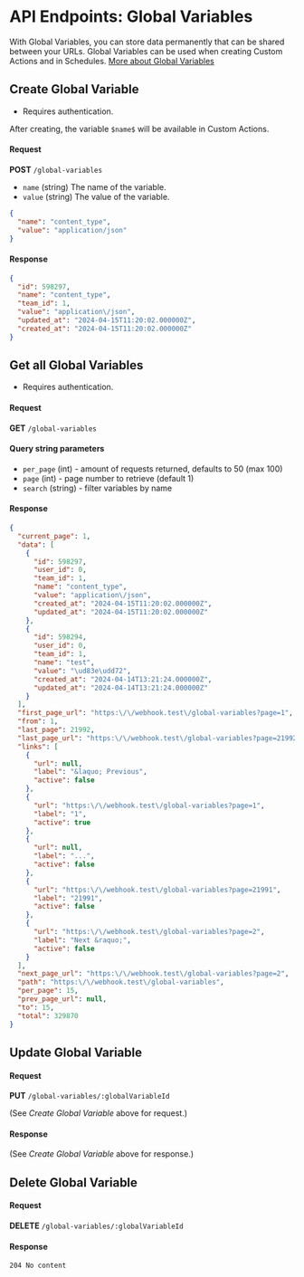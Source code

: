 # API Endpoints: Global Variables

With Global Variables, you can store data permanently that can be shared between your URLs. Global Variables can be used when creating Custom Actions and in Schedules. [More about Global Variables](/custom-actions/variables.html#global-variables)

## Create Global Variable

* Requires authentication.

After creating, the variable `$name$` will be available in Custom Actions.

#### Request

**POST** `/global-variables`

* `name` (string) The name of the variable.
* `value` (string) The value of the variable.

```json
{
  "name": "content_type",
  "value": "application/json"
}
```

#### Response

```json
{
  "id": 598297,
  "name": "content_type",
  "team_id": 1,
  "value": "application\/json",
  "updated_at": "2024-04-15T11:20:02.000000Z",
  "created_at": "2024-04-15T11:20:02.000000Z"
}
```

## Get all Global Variables

* Requires authentication.

#### Request

**GET** `/global-variables`

#### Query string parameters

* `per_page` (int) - amount of requests returned, defaults to 50 (max 100)
* `page` (int) -  page number to retrieve (default 1)
* `search` (string) - filter variables by name

#### Response

```json
{
  "current_page": 1,
  "data": [
    {
      "id": 598297,
      "user_id": 0,
      "team_id": 1,
      "name": "content_type",
      "value": "application\/json",
      "created_at": "2024-04-15T11:20:02.000000Z",
      "updated_at": "2024-04-15T11:20:02.000000Z"
    },
    {
      "id": 598294,
      "user_id": 0,
      "team_id": 1,
      "name": "test",
      "value": "\ud83e\udd72",
      "created_at": "2024-04-14T13:21:24.000000Z",
      "updated_at": "2024-04-14T13:21:24.000000Z"
    }
  ],
  "first_page_url": "https:\/\/webhook.test\/global-variables?page=1",
  "from": 1,
  "last_page": 21992,
  "last_page_url": "https:\/\/webhook.test\/global-variables?page=21992",
  "links": [
    {
      "url": null,
      "label": "&laquo; Previous",
      "active": false
    },
    {
      "url": "https:\/\/webhook.test\/global-variables?page=1",
      "label": "1",
      "active": true
    },
    {
      "url": null,
      "label": "...",
      "active": false
    },
    {
      "url": "https:\/\/webhook.test\/global-variables?page=21991",
      "label": "21991",
      "active": false
    },
    {
      "url": "https:\/\/webhook.test\/global-variables?page=2",
      "label": "Next &raquo;",
      "active": false
    }
  ],
  "next_page_url": "https:\/\/webhook.test\/global-variables?page=2",
  "path": "https:\/\/webhook.test\/global-variables",
  "per_page": 15,
  "prev_page_url": null,
  "to": 15,
  "total": 329870
}
```

## Update Global Variable

#### Request

**PUT** `/global-variables/:globalVariableId`

(See *Create Global Variable* above for request.)

#### Response

(See *Create Global Variable* above for response.)

## Delete Global Variable

#### Request

**DELETE** `/global-variables/:globalVariableId`

#### Response

`204 No content`
